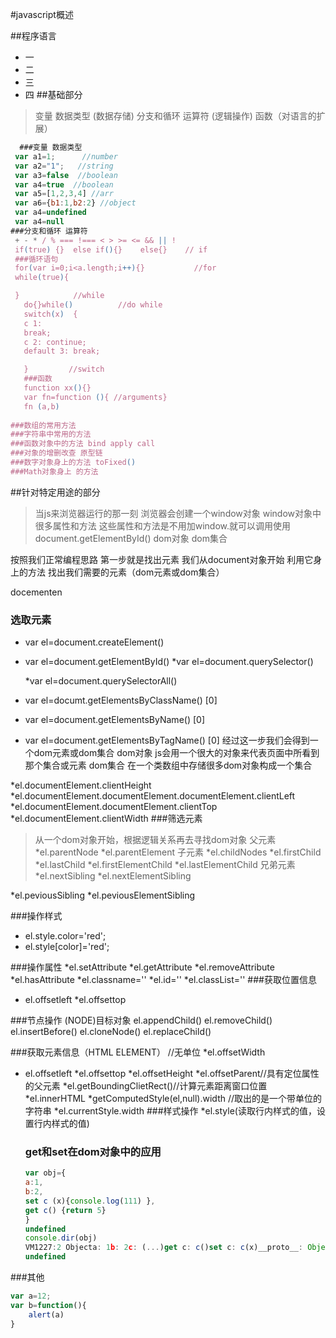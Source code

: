 #javascript概述

##程序语言
* 一
* 二
* 三
* 四
 ##基础部分
 > 变量 数据类型         (数据存储)
 > 分支和循环 运算符    (逻辑操作)
 > 函数（对语言的扩展）
````javascript
  ###变量 数据类型
 var a1=1;      //number
 var a2="1";   //string
 var a3=false  //boolean
 var a4=true  //boolean
 var a5=[1,2,3,4] //arr
 var a6={b1:1,b2:2} //object
 var a4=undefined
 var a4=null 
###分支和循环 运算符     
 + - * / % === !=== < > >= <= && || !
 if(true) {}  else if(){}    else{}    // if
 ###循环语句
 for(var i=0;i<a.length;i++){}           //for
 while(true){

 }            //while
   do{}while()          //do while
   switch(x)  {
   c 1:
   break;
   c 2: continue;
   default 3: break;

   }         //switch
   ###函数
   function xx(){}
   var fn=function (){ //arguments}
   fn (a,b)
   
###数组的常用方法
###字符串中常用的方法
###函数对象中的方法 bind apply call
###对象的增删改查 原型链
###数字对象身上的方法 toFixed()
###Math对象身上 的方法


``````
##针对特定用途的部分
 > 当js来浏览器运行的那一刻
 >浏览器会创建一个window对象
 >window对象中很多属性和方法
 >这些属性和方法是不用加window.就可以调用使用
 document.getElementById() 
 dom对象 dom集合

 按照我们正常编程思路
 第一步就是找出元素
 我们从document对象开始  利用它身上的方法
 找出我们需要的元素（dom元素或dom集合）

docementen
 ### 选取元素
 * var el=document.createElement()
 * var el=document.getElementById() 
  *var el=document.querySelector()

   *var el=document.querySelectorAll()
 * var el=documt.getElementsByClassName() [0]
  * var el=document.getElementsByName() [0]
 * var el=document.getElementsByTagName() [0]
 经过这一步我们会得到一个dom元素或dom集合
dom对象
 js会用一个很大的对象来代表页面中所看到那个集合或元素
 dom集合
 在一个类数组中存储很多dom对象构成一个集合

 




 *el.documentElement.clientHeight
 *el.documentElement.documentElement.documentElement.clientLeft
 *el.documentElement.documentElement.clientTop
 *el.documentElement.clientWidth
 ###筛选元素
  >从一个dom对象开始，根据逻辑关系再去寻找dom对象
  >父元素
   *el.parentNode
    *el.parentElement
  >子元素
  *el.childNodes
  *el.firstChild
  *el.lastChild
  *el.firstElementChild
  *el.lastElementChild
  >兄弟元素
  *el.nextSibling
  *el.nextElementSibling

  *el.peviousSibling
  *el.peviousElementSibling

  
 
  ###操作样式
  * el.style.color='red';
  * el.style[color]='red';
 


 

  ###操作属性
  *el.setAttribute
  *el.getAttribute
  *el.removeAttribute
  *el.hasAttribute
  *el.classname=''
  *el.id=''
  *el.classList=''
 ###获取位置信息
   * el.offsetleft
   *el.offsettop
   
 <!--   *scrollTop
   *scrollLeft -->
  

  ###节点操作 (NODE)目标对象
  el.appendChild()
  el.removeChild()
  el.insertBefore()
  el.cloneNode()
  el.replaceChild()
  <!-- *el.nodeName
  *el.nodeType
  *el.nodeValue -->
  ###获取元素信息（HTML ELEMENT）
  //无单位
  *el.offsetWidth 
  * el.offsetleft
   *el.offsettop
   *el.offsetHeight
   *el.offsetParent//具有定位属性的父元素
    *el.getBoundingClietRect()//计算元素距离窗口位置
     *el.innerHTML
      *getComputedStyle(el,null).width  //取出的是一个带单位的字符串
        *el.currentStyle.width
     ###样式操作
      *el.style(读取行内样式的值，设置行内样式的值)
     ### get和set在dom对象中的应用
      `````javascript
     var obj={
      a:1,
      b:2,
      set c (x){console.log(111) },
      get c() {return 5}
      }
      undefined
      console.dir(obj)
      VM1227:2 Objecta: 1b: 2c: (...)get c: c()set c: c(x)__proto__: Object
      undefined
      `````


  ###其他
 


```javascript
var a=12;
var b=function(){
	alert(a)
}
``````

###
####